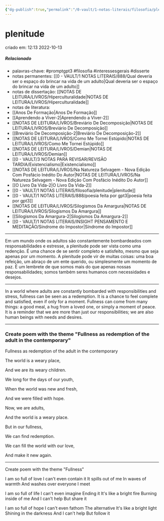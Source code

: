 ```yaml
---
{"dg-publish":true,"permalink":"/0-vault/1-notas-literais/filosofia/plenitude/","tags":["promptgpt3","filosofia","interessesgerais","disserte"],"dgHomeLink":true,"dgShowLocalGraph":true,"dgShowFileTree":true,"dgEnableSearch":true}
---
```


# plenitude
criado em: 12:13 2022-10-13

##### Relacionado
- palavras-chave: #promptgpt3 #filosofia #interessesgerais #disserte  
- notas permanentes: [[0 - VAULT/1 NOTAS LITERAIS/888/Qual deveria ser o espaço do brincar na vida de um adulto\|Qual deveria ser o espaço do brincar na vida de um adulto]]
- notas de dissertação: [[NOTAS DE LEITURA/LIVROS/Hiperculturalidade\|NOTAS DE LEITURA/LIVROS/Hiperculturalidade]]
- notas de literatura: 
- [[Anos De Formação\|Anos De Formação]]
- [[Aprendendo a Viver-2\|Aprendendo a Viver-2]]
- [[NOTAS DE LEITURA/LIVROS/Breviário De Decomposição\|NOTAS DE LEITURA/LIVROS/Breviário De Decomposição]]
- [[Breviário De Decomposição-2\|Breviário De Decomposição-2]]
- [[NOTAS DE LEITURA/LIVROS/Como Me Tornei Estúpido\|NOTAS DE LEITURA/LIVROS/Como Me Tornei Estúpido]]
- [[NOTAS DE LEITURA/LIVROS/Demian\|NOTAS DE LEITURA/LIVROS/Demian]]
- [[0 - VAULT/3 NOTAS PARA REVISAR/REVISÃO TARDIA/Existencialismo\|Existencialismo]]
- [[NOTAS DE LEITURA/LIVROS/Na Natureza Selvagem - Nova Edição Com Posfácio Inédito Do Autor\|NOTAS DE LEITURA/LIVROS/Na Natureza Selvagem - Nova Edição Com Posfácio Inédito Do Autor]]
- [[O Livro Da Vida-2\|O Livro Da Vida-2]]
- [[0 - VAULT/1 NOTAS LITERAIS/filosofia/plenitude\|plenitude]]
- [[0 - VAULT/1 NOTAS LITERAIS/888/poesia feita por gpt3\|poesia feita por gpt3]]
- [[NOTAS DE LEITURA/LIVROS/Silogismos Da Amargura\|NOTAS DE LEITURA/LIVROS/Silogismos Da Amargura]]
- [[Silogismos Da Amargura-2\|Silogismos Da Amargura-2]]
- [[0 - VAULT/1 NOTAS LITERAIS/INSIGHT PENSAMENTO E MEDITAÇÃO/Síndrome do Impostor\|Síndrome do Impostor]]
---

Em um mundo onde os adultos são constantemente bombardeados com responsabilidades e estresse, a plenitude pode ser vista como uma redenção. É uma chance de se sentir completo e satisfeito, mesmo que seja apenas por um momento. A plenitude pode vir de muitas coisas: uma boa refeição, um abraço de um ente querido, ou simplesmente um momento de paz. É um lembrete de que somos mais do que apenas nossas responsabilidades; somos também seres humanos com necessidades e desejos.

---

In a world where adults are constantly bombarded with responsibilities and stress, fullness can be seen as a redemption. It is a chance to feel complete and satisfied, even if only for a moment. Fullness can come from many things: a good meal, a hug from a loved one, or simply a moment of peace. It is a reminder that we are more than just our responsibilities; we are also human beings with needs and desires.

---

### Create poem with the theme "Fullness as redemption of the adult in the contemporary" 

Fullness as redemption of the adult in the contemporary

The world is a weary place,

And we are its weary children.

We long for the days of our youth,

When the world was new and fresh,

And we were filled with hope.

Now, we are adults,

And the world is a weary place.

But in our fullness,

We can find redemption.

We can fill the world with our love,

And make it new again.

---

Create poem with the theme "Fullness"



I am so full of love
I can't even contain it
It spills out of me
In waves of warmth
And washes over everyone
I meet

I am so full of life
I can't even imagine
Ending it
It's like a bright fire
Burning inside of me
And I can't help
But share it

I am so full of hope
I can't even fathom
The alternative
It's like a bright light
Shining in the darkness
And I can't help
But follow it
